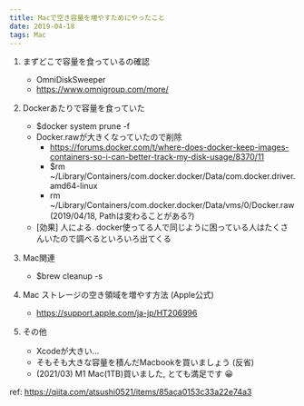 ```yaml
---
title: Macで空き容量を増やすためにやったこと
date: 2019-04-18
tags: Mac
---
```


1. まずどこで容量を食っているの確認
    * OmniDiskSweeper
    * https://www.omnigroup.com/more/

2. Dockerあたりで容量を食っていた
    * $docker system prune -f
    * Docker.rawが大きくなっていたので削除
        * https://forums.docker.com/t/where-does-docker-keep-images-containers-so-i-can-better-track-my-disk-usage/8370/11
        * $rm ~/Library/Containers/com.docker.docker/Data/com.docker.driver.amd64-linux
        * rm ~/Library/Containers/com.docker.docker/Data/vms/0/Docker.raw (2019/04/18, Pathは変わることがある?)
    * [効果] 人による. docker使ってる人で同じように困っている人はたくさんいたので調べるといろいろ出てくる

3. Mac関連
    * $brew cleanup -s 

4. Mac ストレージの空き領域を増やす方法 (Apple公式)
    * https://support.apple.com/ja-jp/HT206996

5. その他
    * Xcodeが大きい...
    * そもそも大きな容量を積んだMacbookを買いましょう (反省)
    * (2021/03) M1 Mac(1TB)買いました, とても満足です 😀

ref: https://qiita.com/atsushi0521/items/85aca0153c33a22e74a3